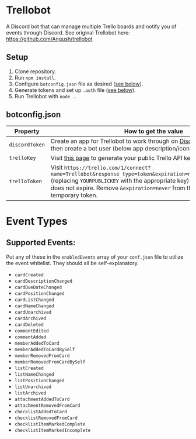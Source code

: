 # Trellobot
A Discord bot that can manage multiple Trello boards and notify you of events through Discord.
See original Trellobot here:  https://github.com/Angush/trellobot

## Setup
1. Clone repository.
2. Run `npm install`.
3. Configure `botconfig.json` file as desired ([see below](#botconfig.json)).
4. Generate tokens and set up `.auth` file ([see below](#auth)).
5. Run Trellobot with `node .`.

## botconfig.json

Property       | How to get the value
-------------- | ----------------------
`discordToken` | Create an app for Trellobot to work through on [Discord's developer site](https://discordapp.com/developers/applications/me/create), then create a bot user (below app description/icon) and copy the token.
`trelloKey`    | Visit [this page](https://trello.com/1/appKey/generate) to generate your public Trello API key.
`trelloToken`  | Visit `https://trello.com/1/connect?name=Trellobot&response_type=token&expiration=never&key=YOURPUBLICKEY` (replacing `YOURPUBLICKEY` with the appropriate key) to generate a token that does not expire. Remove `&expiration=never` from the URL if you'd prefer a temporary token.



# Event Types

## Supported Events:

Put any of these in the `enabledEvents` array of your `conf.json` file to utilize the event whitelist. They should all be self-explanatory.

* `cardCreated`
* `cardDescriptionChanged`
* `cardDueDateChanged`
* `cardPositionChanged`
* `cardListChanged`
* `cardNameChanged`
* `cardUnarchived`
* `cardArchived`
* `cardDeleted`
* `commentEdited`
* `commentAdded`
* `memberAddedToCard`
* `memberAddedToCardBySelf`
* `memberRemovedFromCard`
* `memberRemovedFromCardBySelf`
* `listCreated`
* `listNameChanged`
* `listPositionChanged`
* `listUnarchived`
* `listArchived`
* `attachmentAddedToCard`
* `attachmentRemovedFromCard`
* `checklistAddedToCard`
* `checklistRemovedFromCard`
* `checklistItemMarkedComplete`
* `checklistItemMarkedIncomplete`
